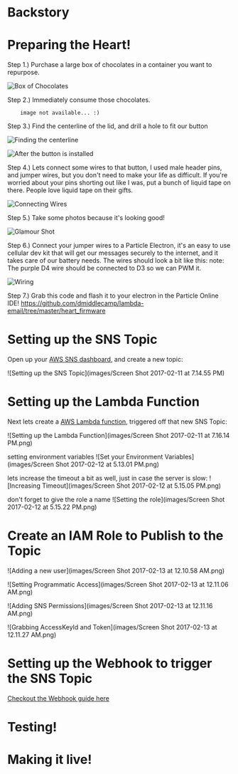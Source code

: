 Backstory
===

Preparing the Heart!
===

Step 1.) Purchase a large box of chocolates in a container you want to repurpose.

![Box of Chocolates](images/IMG_8382.png)

Step 2.) Immediately consume those chocolates.

```
    image not available... :) 
```

Step 3.) Find the centerline of the lid, and drill a hole to fit our button

![Finding the centerline](images/IMG_8388.png)

![After the button is installed](images/IMG_8389.png)


Step 4.) Lets connect some wires to that button, I used male header pins, and jumper wires, but you don't need to make your life as difficult.  If you're worried about your pins shorting out like I was, put a bunch of liquid tape on there.  People love liquid tape on their gifts.

![Connecting Wires](images/IMG_8392.png)


Step 5.) Take some photos because it's looking good!

![Glamour Shot](images/IMG_8404.png)


Step 6.) Connect your jumper wires to a Particle Electron, it's an easy to use cellular dev kit that will get our messages securely to the internet, and it takes care of our battery needs.  The wires should look a bit like this:
note: The purple D4 wire should be connected to D3 so we can PWM it.

![Wiring](images/IMG_8391.png)

Step 7.) Grab this code and flash it to your electron in the Particle Online IDE! 
https://github.com/dmiddlecamp/lambda-email/tree/master/heart_firmware
  
  
Setting up the SNS Topic
===

Open up your [AWS SNS dashboard](https://console.aws.amazon.com/sns/v2/home), and create a new topic:

![Setting up the SNS Topic](images/Screen Shot 2017-02-11 at 7.14.55 PM)


Setting up the Lambda Function
===

Next lets create a [AWS Lambda function](https://console.aws.amazon.com/lambda/home), triggered off that new SNS Topic: 

![Setting up the Lambda Function](images/Screen Shot 2017-02-11 at 7.16.14 PM.png)


setting environment variables
![Set your Environment Variables](images/Screen Shot 2017-02-12 at 5.13.01 PM.png)


lets increase the timeout a bit as well, just in case the server is slow:
![Increasing Timeout](images/Screen Shot 2017-02-12 at 5.15.05 PM.png)


don't forget to give the role a name
![Setting the role](images/Screen Shot 2017-02-12 at 5.15.22 PM.png)


Create an IAM Role to Publish to the Topic
===

![Adding a new user](images/Screen Shot 2017-02-13 at 12.10.58 AM.png)

![Setting Programmatic Access](images/Screen Shot 2017-02-13 at 12.11.06 AM.png)

![Adding SNS Permissions](images/Screen Shot 2017-02-13 at 12.11.16 AM.png)

![Grabbing AccessKeyId and Token](images/Screen Shot 2017-02-13 at 12.11.27 AM.png)

Setting up the Webhook to trigger the SNS Topic
===

[Checkout the Webhook guide here](sns-webhook/README.md)


Testing!
===

Making it live!
===
